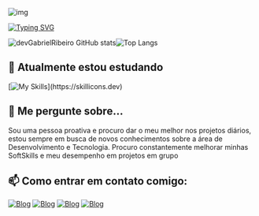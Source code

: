 ![img](https://i.pinimg.com/originals/bc/52/89/bc5289522019b7f2ed2eaea1468f994d.gif)

[![Typing SVG](https://readme-typing-svg.herokuapp.com?font=Kode+Mono&pause=1000&color=F7F7F7&center=True&random=false&width=435&lines=Hello+Dev's,+Bem-vindo+ao+meu+perfil;Meu+nome+é+Gabriel+Ribeiro;Eu+tenho+19+anos;Sou+da+Paraíba,Brasil;I+study+Computer+Science)](https://git.io/typing-svg)

![devGabrielRibeiro GitHub stats](https://github-readme-stats.vercel.app/api?username=devluizmatheus&show_icons=true&theme=transparent&text_color=FFFFFF)![Top Langs](https://github-readme-stats.vercel.app/api/top-langs/?username=devGabrielRibeiro&layout=compact&text_color=FFFFFF&theme=transparent&hide=jupyter%20notebook)

## 🔭 Atualmente estou estudando
[![My Skills](https://skillicons.dev/icons?i=python,html,css,mysql,)](https://skillicons.dev)

## 💬 Me pergunte sobre...
Sou uma pessoa proativa e procuro dar o meu melhor nos projetos diários, estou sempre em busca de novos conhecimentos sobre a área de Desenvolvimento e Tecnologia. Procuro constantemente melhorar minhas SoftSkills e meu desempenho em projetos em grupo
## 📫 Como entrar em contato comigo:

[![Blog](https://img.shields.io/badge/Instagram-E4405F?style=for-the-badge&logo=instagram&logoColor=white)](https://www.instagram.com/luiz.matheus.angel/?next=%2F)
[![Blog](https://img.shields.io/badge/Gmail-D14836?style=for-the-badge&logo=gmail&logoColor=white)](luizmatheusoleite@gmail.com)
[![Blog](https://img.shields.io/badge/WhatsApp-25D366?style=for-the-badge&logo=whatsapp&logoColor=white)](+55(83)993853791)
[![Blog](https://img.shields.io/badge/LinkedIn-0077B5?style=for-the-badge&logo=linkedin&logoColor=white)](https://www.linkedin.com/in/luiz-matheus-oliveira-leite-51304a2b6/)
